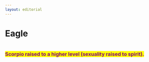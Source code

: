 ```yaml
---
layout: editorial
---
```


# Eagle

<figure><img src="../../../../../../.gitbook/assets/pexels-btgl-♡-17347303.jpg" alt=""><figcaption></figcaption></figure>

### <mark style="color:purple;">Scorpio raised to a higher level (sexuality raised to spirit).</mark>

